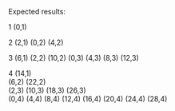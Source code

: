 Expected results:

1
(0,1)

2
   (2,1)
(0,2) (4,2)

3
         (6,1)
    (2,2)     (10,2)
(0,3) (4,3) (8,3) (12,3)

4
                     (14,1)                              
         (6,2)                      (22,2)           
   (2,3)       (10,3)         (18,3)       (26,3)      
(0,4) (4,4) (8,4) (12,4) (16,4)  (20,4) (24,4) (28,4)
